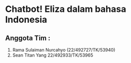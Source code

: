 # Chatbot! Eliza dalam bahasa Indonesia
## Anggota Tim : 
1. Rama Sulaiman Nurcahyo (22/492727/TK/53940)
2. Sean Titan Yang 22/492933/TK/53965 
